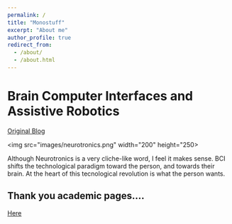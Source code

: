 ```yaml
---
permalink: /
title: "Monostuff"
excerpt: "About me"
author_profile: true
redirect_from: 
  - /about/
  - /about.html
---
```




Brain Computer Interfaces and Assistive Robotics
================================================

[Original Blog](https://monostuff.logdown.com/)

<img src="images/neurotronics.png" width="200" height="250>

Although Neurotronics is a very cliche-like word, I feel it makes sense.  BCI shifts the technological paradigm toward the person, and towards their brain.  At the heart of this tecnological revolution is what the person wants.



Thank you academic pages....
------
[Here](https://academicpages.github.io/)
